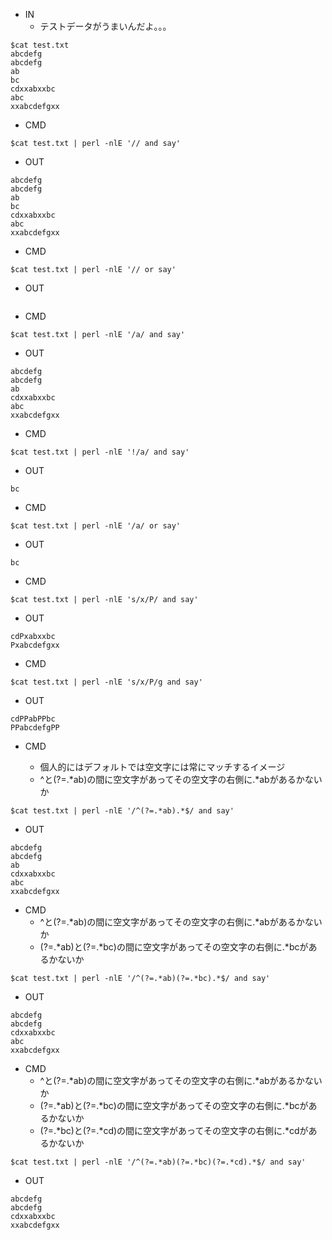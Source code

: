 - IN
  - テストデータがうまいんだよ。。。

```
$cat test.txt
abcdefg
abcdefg
ab
bc
cdxxabxxbc
abc
xxabcdefgxx
```

- CMD
```
$cat test.txt | perl -nlE '// and say'
```

- OUT
```
abcdefg
abcdefg
ab
bc
cdxxabxxbc
abc
xxabcdefgxx
```

- CMD

```
$cat test.txt | perl -nlE '// or say'
```

- OUT

```
```


- CMD

```
$cat test.txt | perl -nlE '/a/ and say'
```

- OUT

```
abcdefg
abcdefg
ab
cdxxabxxbc
abc
xxabcdefgxx
```

- CMD

```
$cat test.txt | perl -nlE '!/a/ and say'
```

- OUT

```
bc
```

- CMD

```
$cat test.txt | perl -nlE '/a/ or say'
```

- OUT

```
bc
```

- CMD

```
$cat test.txt | perl -nlE 's/x/P/ and say'
```

- OUT

```
cdPxabxxbc
Pxabcdefgxx
```


- CMD

```
$cat test.txt | perl -nlE 's/x/P/g and say'
```

- OUT

```
cdPPabPPbc
PPabcdefgPP
```


- CMD

  - 個人的にはデフォルトでは空文字には常にマッチするイメージ
  - ^と(?=.*ab)の間に空文字があってその空文字の右側に.*abがあるかないか

```
$cat test.txt | perl -nlE '/^(?=.*ab).*$/ and say'
```

- OUT

```
abcdefg
abcdefg
ab
cdxxabxxbc
abc
xxabcdefgxx
```

- CMD
  - ^と(?=.*ab)の間に空文字があってその空文字の右側に.*abがあるかないか
  - (?=.*ab)と(?=.*bc)の間に空文字があってその空文字の右側に.*bcがあるかないか

```
$cat test.txt | perl -nlE '/^(?=.*ab)(?=.*bc).*$/ and say'
```

- OUT

```
abcdefg
abcdefg
cdxxabxxbc
abc
xxabcdefgxx
```

- CMD
  - ^と(?=.*ab)の間に空文字があってその空文字の右側に.*abがあるかないか
  - (?=.*ab)と(?=.*bc)の間に空文字があってその空文字の右側に.*bcがあるかないか
  - (?=.*bc)と(?=.*cd)の間に空文字があってその空文字の右側に.*cdがあるかないか

```
$cat test.txt | perl -nlE '/^(?=.*ab)(?=.*bc)(?=.*cd).*$/ and say'
```

- OUT
```
abcdefg
abcdefg
cdxxabxxbc
xxabcdefgxx
```
